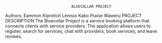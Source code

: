                                   BLUECOLLAR PROJECT
Authors: Eammon Kiprotich
         Lennox Kabo
         Praise Waweru
                                PROJECT DESCRIPTION
The Bluecollar Project is a service booking platform that connects clients with service providers. The application allows users to register, search for services, chat with providers, book services, and leave reviews.







